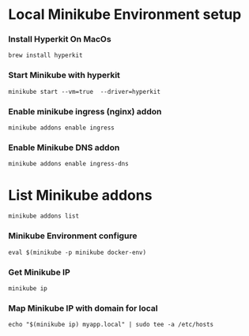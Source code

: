 # Local Minikube Environment setup

### Install Hyperkit On MacOs
`brew install hyperkit`

### Start Minikube with hyperkit
`minikube start --vm=true  --driver=hyperkit`

### Enable minikube ingress (nginx) addon
`minikube addons enable ingress`

### Enable Minikube DNS addon
`minikube addons enable ingress-dns`

# List Minikube addons
`minikube addons list`

### Minikube Environment configure
`eval $(minikube -p minikube docker-env)`

### Get Minikube IP
`minikube ip`

### Map Minikube IP with domain for local
`echo "$(minikube ip) myapp.local" | sudo tee -a /etc/hosts`
